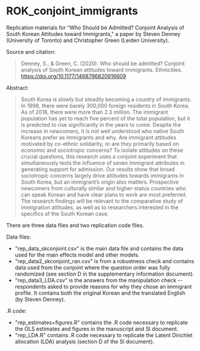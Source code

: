 # ROK_conjoint_immigrants
Replication materials for “Who Should be Admitted? Conjoint Analysis of South Korean Attitudes toward Immigrants," a paper by Steven Denney (University of Toronto) and Christopher Green (Leiden University).

Source and citation:
>Denney, S., & Green, C. (2020). Who should be admitted? Conjoint analysis of South Korean attitudes toward immigrants. Ethnicities. https://doi.org/10.1177/1468796820916609


Abstract:

>South Korea is slowly but steadily becoming a country of immigrants. In 1998, there were barely 300,000 foreign residents in South Korea. As of 2018, there were more than 2.3 million. The immigrant population has yet to reach five percent of the total population, but it is predicted to rise significantly in the years to come. Despite the increase in newcomers, it is not well understood who native South Koreans prefer as immigrants and why. Are immigrant attitudes motivated by co-ethnic solidarity, or are they primarily based on economic and sociotropic concerns? To isolate attitudes on these crucial questions, this research uses a conjoint experiment that simultaneously tests the influence of seven immigrant attributes in generating support for admission. Our results show that broad sociotropic concerns largely drive attitudes towards immigrants in South Korea, but an immigrant’s origin also matters. Prospective newcomers from culturally similar and higher-status countries who can speak Korean and have clear plans to work are most preferred. The research findings will be relevant to the comparative study of immigration attitudes, as well as to researchers interested in the specifics of the South Korean case.

There are three data files and two replication code files.

Data files:
- "rep_data_skconjoint.csv" is the main data file and contains the data used for the main effects model and other models.
- "rep_data2_skconjoint_ran.csv" is from a robustness check and contains data used from the conjoint where the question order was fully randomized (see section D in the supplementary information document).
- "rep_data3_LDA.csv" is the answers from the manipulation check -- respondents asked to provide reasons for why they chose an immigrant profile. It contains both the original Korean and the translated English (by Steven Denney).

.R code:

- "rep_estimates+figures.R" contains the .R code necessary to replicate the OLS estimates and figures in the manuscript and SI document.
- "rep_LDA.R" contains .R code necessary to replicate the Latent Dirichlet allocation (LDA) analysis (section D of the SI document).
